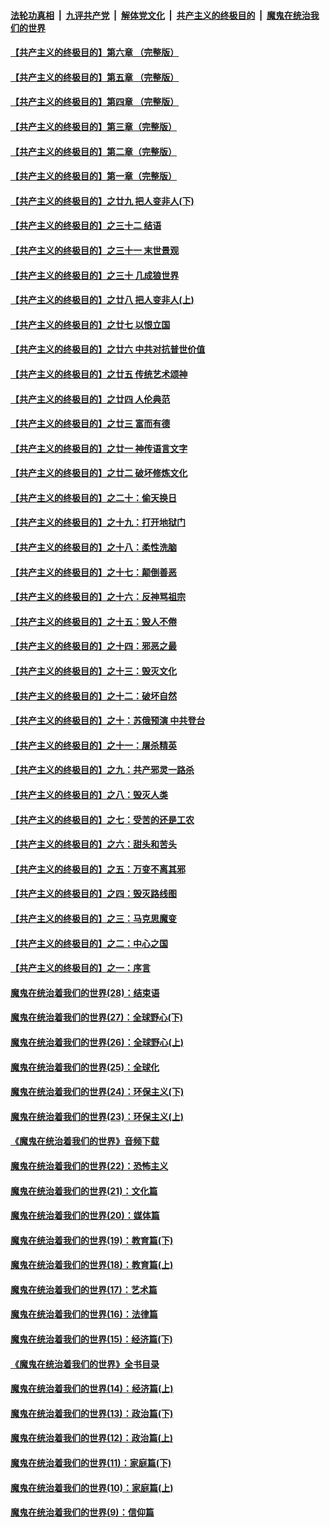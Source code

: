 

####  [法轮功真相](../../../../basic/blob/master/README.md?t=04120630) &nbsp;|&nbsp; [九评共产党](../../../../9ping.md/blob/master/README.md?t=04120630) &nbsp;|&nbsp; [解体党文化](../../../../jtdwh.md/blob/master/README.md?t=04120630)  &nbsp;|&nbsp; [共产主义的终极目的](../../../../gczydzjmd.md/blob/master/README.md?t=04120630) &nbsp;|&nbsp; [魔鬼在统治我们的世界](../../../../mgztzwmdsj.md/blob/master/README.md?t=04120630) 

#### [【共产主义的终极目的】第六章 （完整版）](../pages/nsc422/n11428913.md?t=04120630) 

#### [【共产主义的终极目的】第五章 （完整版）](../pages/nsc422/n11428912.md?t=04120630) 

#### [【共产主义的终极目的】第四章 （完整版）](../pages/nsc422/n11428907.md?t=04120630) 

#### [【共产主义的终极目的】第三章（完整版）](../pages/nsc422/n11428848.md?t=04120630) 

#### [【共产主义的终极目的】第二章（完整版）](../pages/nsc422/n11428831.md?t=04120630) 

#### [【共产主义的终极目的】第一章（完整版）](../pages/nsc422/n11417651.md?t=04120630) 

#### [【共产主义的终极目的】之廿九 把人变非人(下)](../pages/nsc422/n11344140.md?t=04120630) 

#### [【共产主义的终极目的】之三十二 结语](../pages/nsc422/n11360535.md?t=04120630) 

#### [【共产主义的终极目的】之三十一 末世景观](../pages/nsc422/n11351129.md?t=04120630) 

#### [【共产主义的终极目的】之三十 几成狼世界](../pages/nsc422/n11348280.md?t=04120630) 

#### [【共产主义的终极目的】之廿八 把人变非人(上)](../pages/nsc422/n11340492.md?t=04120630) 

#### [【共产主义的终极目的】之廿七 以恨立国](../pages/nsc422/n11336944.md?t=04120630) 

#### [【共产主义的终极目的】之廿六 中共对抗普世价值](../pages/nsc422/n11324785.md?t=04120630) 

#### [【共产主义的终极目的】之廿五 传统艺术颂神](../pages/nsc422/n11296396.md?t=04120630) 

#### [【共产主义的终极目的】之廿四 人伦典范](../pages/nsc422/n11296397.md?t=04120630) 

#### [【共产主义的终极目的】之廿三 富而有德](../pages/nsc422/n11283598.md?t=04120630) 

#### [【共产主义的终极目的】之廿一 神传语言文字](../pages/nsc422/n11263265.md?t=04120630) 

#### [【共产主义的终极目的】之廿二 破坏修炼文化](../pages/nsc422/n11245728.md?t=04120630) 

#### [【共产主义的终极目的】之二十：偷天换日](../pages/nsc422/n11238846.md?t=04120630) 

#### [【共产主义的终极目的】之十九：打开地狱门](../pages/nsc422/n11206376.md?t=04120630) 

#### [【共产主义的终极目的】之十八：柔性洗脑](../pages/nsc422/n11199994.md?t=04120630) 

#### [【共产主义的终极目的】之十七：颠倒善恶](../pages/nsc422/n11179782.md?t=04120630) 

#### [【共产主义的终极目的】之十六：反神骂祖宗](../pages/nsc422/n11166798.md?t=04120630) 

#### [【共产主义的终极目的】之十五：毁人不倦](../pages/nsc422/n11166792.md?t=04120630) 

#### [【共产主义的终极目的】之十四：邪恶之最](../pages/nsc422/n11150249.md?t=04120630) 

#### [【共产主义的终极目的】之十三：毁灭文化](../pages/nsc422/n11135227.md?t=04120630) 

#### [【共产主义的终极目的】之十二：破坏自然](../pages/nsc422/n11135214.md?t=04120630) 

#### [【共产主义的终极目的】之十：苏俄预演 中共登台](../pages/nsc422/n11118424.md?t=04120630) 

#### [【共产主义的终极目的】之十一：屠杀精英](../pages/nsc422/n11118442.md?t=04120630) 

#### [【共产主义的终极目的】之九：共产邪灵一路杀](../pages/nsc422/n11114139.md?t=04120630) 

#### [【共产主义的终极目的】之八：毁灭人类](../pages/nsc422/n11108503.md?t=04120630) 

#### [【共产主义的终极目的】之七：受苦的还是工农](../pages/nsc422/n11101809.md?t=04120630) 

#### [【共产主义的终极目的】之六：甜头和苦头](../pages/nsc422/n11096971.md?t=04120630) 

#### [【共产主义的终极目的】之五：万变不离其邪](../pages/nsc422/n11091285.md?t=04120630) 

#### [【共产主义的终极目的】之四：毁灭路线图](../pages/nsc422/n11086284.md?t=04120630) 

#### [【共产主义的终极目的】之三：马克思魔变](../pages/nsc422/n11061941.md?t=04120630) 

#### [【共产主义的终极目的】之二：中心之国](../pages/nsc422/n11047728.md?t=04120630) 

#### [【共产主义的终极目的】之一：序言](../pages/nsc422/n11086077.md?t=04120630) 

#### [魔鬼在统治着我们的世界(28)：结束语](../pages/nsc422/n10936246.md?t=04120630) 

#### [魔鬼在统治着我们的世界(27)：全球野心(下)](../pages/nsc422/n10928319.md?t=04120630) 

#### [魔鬼在统治着我们的世界(26)：全球野心(上)](../pages/nsc422/n10900318.md?t=04120630) 

#### [魔鬼在统治着我们的世界(25)：全球化](../pages/nsc422/n10788205.md?t=04120630) 

#### [魔鬼在统治着我们的世界(24)：环保主义(下)](../pages/nsc422/n10695307.md?t=04120630) 

#### [魔鬼在统治着我们的世界(23)：环保主义(上)](../pages/nsc422/n10688613.md?t=04120630) 

#### [《魔鬼在统治着我们的世界》音频下载](../pages/nsc422/n10635553.md?t=04120630) 

#### [魔鬼在统治着我们的世界(22)：恐怖主义](../pages/nsc422/n10614727.md?t=04120630) 

#### [魔鬼在统治着我们的世界(21)：文化篇](../pages/nsc422/n10597706.md?t=04120630) 

#### [魔鬼在统治着我们的世界(20)：媒体篇](../pages/nsc422/n10586579.md?t=04120630) 

#### [魔鬼在统治着我们的世界(19)：教育篇(下)](../pages/nsc422/n10564808.md?t=04120630) 

#### [魔鬼在统治着我们的世界(18)：教育篇(上)](../pages/nsc422/n10526970.md?t=04120630) 

#### [魔鬼在统治着我们的世界(17)：艺术篇](../pages/nsc422/n10499093.md?t=04120630) 

#### [魔鬼在统治着我们的世界(16)：法律篇](../pages/nsc422/n10485969.md?t=04120630) 

#### [魔鬼在统治着我们的世界(15)：经济篇(下)](../pages/nsc422/n10469975.md?t=04120630) 

#### [《魔鬼在统治着我们的世界》全书目录](../pages/nsc422/n10464261.md?t=04120630) 

#### [魔鬼在统治着我们的世界(14)：经济篇(上)](../pages/nsc422/n10457370.md?t=04120630) 

#### [魔鬼在统治着我们的世界(13)：政治篇(下)](../pages/nsc422/n10448270.md?t=04120630) 

#### [魔鬼在统治着我们的世界(12)：政治篇(上)](../pages/nsc422/n10444576.md?t=04120630) 

#### [魔鬼在统治着我们的世界(11)：家庭篇(下)](../pages/nsc422/n10440961.md?t=04120630) 

#### [魔鬼在统治着我们的世界(10)：家庭篇(上)](../pages/nsc422/n10435448.md?t=04120630) 

#### [魔鬼在统治着我们的世界(9)：信仰篇](../pages/nsc422/n10432159.md?t=04120630) 

